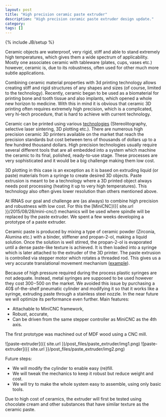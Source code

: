 ```yaml
---
layout: post
title: "High precision ceramic paste extruder"
description: "High precision ceramic paste extruder design update."
category: 
tags: []
---
```

{% include JB/setup %}

Ceramic objects are waterproof, very rigid, stiff and able to stand extremely high temperatures, which gives them a wide spectrum of applicability. Mostly one associates ceramic with tableware (plates, cups, vases etc.) however, ceramic is, due to its robustness, often used for other much more subtle applications. 

Combining ceramic material properties with 3d printing technology allows creating stiff and rigid structures of any shapes and sizes (of course, limited to the technology). Recently, ceramic began to be used as a biomaterial for printing bone and tooth tissue and also implants, which opened a whole new horizon to medicine. With this in mind it is obvious that ceramic 3D printing often requires extremely high precision, which is a complicated, very hi-tech procedure, that is hard to achieve with current technology.

Ceramic can be printed using various [technologies](http://www.jbioleng.org/content/9/1/4) (Stereolitography, selective laser sintering, 3D plotting etc.). There are numerous high precision ceramic 3D printers available on the market that reach the precision standards but cost between tens of thousands of dollars up to a few hundred thousand dollars. High precision technologies usually require several different tools that are all embedded into a system which machine the ceramic to its final, polished, ready-to-use stage.  These processes are very sophisticated and it would be a big challenge making them low cost. 

3D plotting in this case is an exception as it is based on extruding liquid (or paste) materials from a syringe to create desired 3D objects. Paste extrusion is meant to be a technology where a 3D printed object always needs post processing (heating it up to very high temperatures). This technology also often gives lower resolution than others mentioned above. 

At IRNAS our goal and challenge are (as always) to combine high precision and robustness with low cost. For this the [MiniCNC]({{ site.url }}/2015/08/28/mini-cnc/) mechanics will be used where spindle will be replaced by the paste extruder. We spent a few weeks developing a prototype of a paste extruder.
 
Ceramic paste is produced by mixing a type of ceramic powder (Zirconia, Alumina etc.) with a binder, stiffener and propan-2-ol, making a liquid solution. Once the solution is well stirred, the propan-2-ol is evaporated until a dense paste-like texture is achieved. It is then loaded into a syringe which is later attached to the extruder of the 3D printer. The paste extrusion is controlled via stepper motor which rotates a threaded rod. This gives us a very accurate translational movement mechanism ([example](http://www.thingiverse.com/thing:539490)).

Because of high pressure required during the process plastic syringes are not adequate. Instead, metal syringes are supposed to be used however they cost 300$-500$ on the market. We avoided this issue by purchasing a 40$ of-the-shelf pneumatic cylinder and modifying it so that it works like a syringe, extruding paste through a stainless steel nozzle. In the near future we will optimize its performance even further.
Main features: 

 * Attachable to MiniCNC framework,
 * Robust, accurate,
 * Can be driven from the same stepper controller as MiniCNC as the 4th axis.
 
The first prototype was machined out of MDF wood using a CNC mill.

![paste-extruder]({{ site.url }}/post_files/paste_extruder/img1.png)
![paste-extruder]({{ site.url }}/post_files/paste_extruder/img2.png)

Future steps:

 * We will modify the cylinder to enable easy (re)fill.
 * We will tweak the mechanics to keep it robust but reduce weight and cost.
 * We will try to make the whole system easy to assemble, using only basic tools.
 
Due to high cost of ceramics, the extruder will first be tested using chocolate cream and other substances that have similar texture as the ceramic paste.


 
